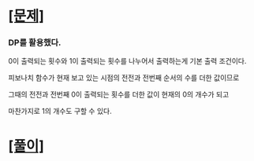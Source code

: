 # [[문제]](https://www.acmicpc.net/problem/1003)

### DP를 활용했다.

0이 출력되는 횟수와 1이 출력되는 횟수를 나누어서 출력하는게 기본 출력 조건이다.

피보나치 함수가 현재 보고 있는 시점의 전전과 전번째 순서의 수를 더한 값이므로

그때의 전전과 전번째 0이 출력되는 횟수를 더한 값이 현재의 0의 개수가 되고

마찬가지로 1의 개수도 구할 수 있다.

# [[풀이]](https://github.com/mungmnb777/java-algorithm/tree/main/code/boj/Main_1003_피보나치함수.java)